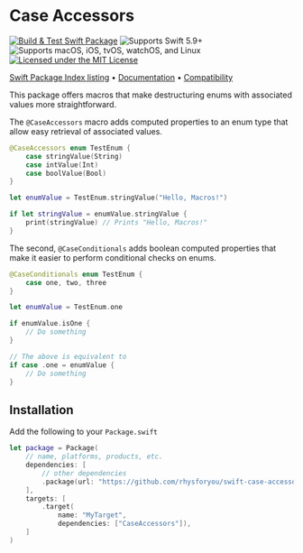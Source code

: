# Case Accessors

[![Build & Test Swift Package](https://github.com/rhysforyou/swift-case-accessors/actions/workflows/swift-package.yml/badge.svg)](https://github.com/rhysforyou/swift-case-accessors/actions/workflows/swift-package.yml)
![Supports Swift 5.9+](https://img.shields.io/badge/swift-5.9%2B-blue?style=flat-square)
![Supports macOS, iOS, tvOS, watchOS, and Linux](https://img.shields.io/badge/platform-macOS%20|%20iOS%20|%20iPadOS%20|%20tvOS%20|%20watchOS%20|%20visionOS%20|%20Linux-blue?style=flat-square)
[![Licensed under the MIT License](https://img.shields.io/github/license/rhysforyou/swift-case-accessors?color=blue&style=flat-square)](LICENSE)

[Swift Package Index listing](https://swiftpackageindex.com/rhysforyou/swift-case-accessors) • [Documentation](https://swiftpackageindex.com/rhysforyou/swift-case-accessors/main/documentation/caseaccessors) • [Compatibility](https://swiftpackageindex.com/rhysforyou/swift-case-accessors/builds)


This package offers macros that make destructuring enums with associated values more straightforward. 

The `@CaseAccessors` macro adds computed properties to an enum type that allow easy retrieval of associated values.

```swift
@CaseAccessors enum TestEnum {
    case stringValue(String)
    case intValue(Int)
    case boolValue(Bool)
}

let enumValue = TestEnum.stringValue("Hello, Macros!")

if let stringValue = enumValue.stringValue {
    print(stringValue) // Prints "Hello, Macros!"
}
```

The second, `@CaseConditionals` adds boolean computed properties that make it easier to perform conditional checks on enums.

```swift
@CaseConditionals enum TestEnum {
    case one, two, three
}

let enumValue = TestEnum.one

if enumValue.isOne {
    // Do something
}

// The above is equivalent to
if case .one = enumValue {
    // Do something
}
```

## Installation

Add the following to your `Package.swift`

```swift
let package = Package(
    // name, platforms, products, etc.
    dependencies: [
        // other dependencies
        .package(url: "https://github.com/rhysforyou/swift-case-accessors", "0.1.0"..<"0.2.0"),
    ],
    targets: [
        .target(
            name: "MyTarget",
            dependencies: ["CaseAccessors"]),
    ]
)
```
